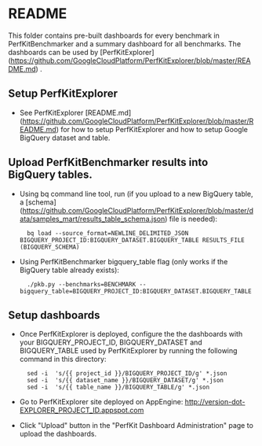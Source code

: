 # README

This folder contains pre-built dashboards for every benchmark in PerfKitBenchmarker and a summary dashboard for all benchmarks. The dashboards can be used by [PerfKitExplorer]
(https://github.com/GoogleCloudPlatform/PerfKitExplorer/blob/master/README.md)
.


## Setup PerfKitExplorer
* See PerfKitExplorer [README.md]
(https://github.com/GoogleCloudPlatform/PerfKitExplorer/blob/master/README.md)
for how to setup PerfKitExplorer and how to setup Google BigQuery dataset and table. 


## Upload PerfKitBenchmarker results into BigQuery tables.
* Using bq command line tool, run (if you upload to a new BigQuery table, a [schema]
  (https://github.com/GoogleCloudPlatform/PerfKitExplorer/blob/master/data/samples_mart/results_table_schema.json)
  file is needed):

        bq load --source_format=NEWLINE_DELIMITED_JSON BIGQUERY_PROJECT_ID:BIGQUERY_DATASET.BIGQUERY_TABLE RESULTS_FILE (BIGQUERY_SCHEMA)

* Using PerfKitBenchmarker bigquery_table flag (only works if the BigQuery table already exists):

        ./pkb.py --benchmarks=BENCHMARK --bigquery_table=BIGQUERY_PROJECT_ID:BIGQUERY_DATASET.BIGQUERY_TABLE


## Setup dashboards
* Once PerfKitExplorer is deployed, configure the the dashboards with your BIGQUERY_PROJECT_ID, BIGQUERY_DATASET and BIGQUERY_TABLE used by PerfKitExplorer by running the following command in this directory:

        sed -i  's/{{ project_id }}/BIGQUERY_PROJECT_ID/g' *.json
        sed -i  's/{{ dataset_name }}/BIGQUERY_DATASET/g' *.json
        sed -i  's/{{ table_name }}/BIGQUERY_TABLE/g' *.json

* Go to PerfKitExplorer site deployed on AppEngine: http://version-dot-EXPLORER_PROJECT_ID.appspot.com
* Click "Upload" button in the "PerfKit Dashboard Administration" page to upload the dashboards.

        
